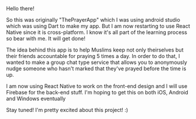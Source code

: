 Hello there!

So this was originally "ThePrayerApp" which I was using android studio which was using Dart to make my app. But I am now restarting to use React Native since it is cross-platform. I know it's all part of the learning process so bear with me. It will get done!

The idea behind this app is to help Muslims keep not only theirselves but their friends accountable for praying 5 times a day. In order to do that, I wanted to make a group chat type service that allows you to anonymously nudge someone who hasn't marked that they've prayed before the time is up.

I am now using React Native to work on the front-end design and I will use Firebase for the back-end stuff. I'm hoping to get this on both iOS, Android and Windows eventually

Stay tuned! I'm pretty excited about this project! :)
